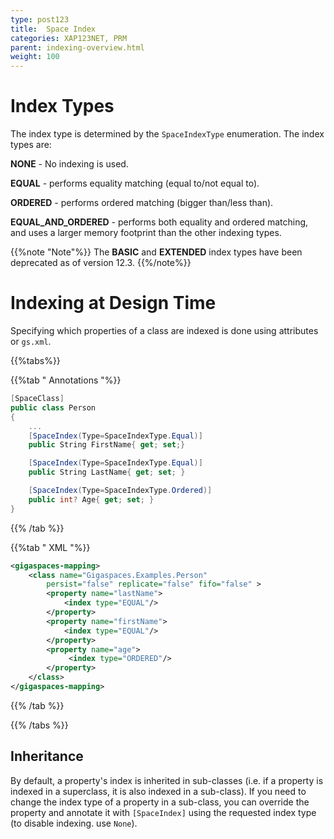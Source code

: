 ```yaml
---
type: post123
title:  Space Index
categories: XAP123NET, PRM
parent: indexing-overview.html
weight: 100
---
```


# Index Types

The index type is determined by the `SpaceIndexType` enumeration. The index types are:

**NONE** - No indexing is used.

**EQUAL** - performs equality matching (equal to/not equal to).

**ORDERED** - performs ordered matching (bigger than/less than).

**EQUAL_AND_ORDERED** - performs both equality and ordered matching, and uses a larger memory footprint than the other indexing types.

{{%note "Note"%}}
The **BASIC** and **EXTENDED** index types have been deprecated as of version 12.3. 
{{%/note%}}

# Indexing at Design Time

Specifying which properties of a class are indexed is done using attributes or `gs.xml`.

{{%tabs%}}

{{%tab "  Annotations "%}}


```csharp
[SpaceClass]
public class Person
{
    ...
    [SpaceIndex(Type=SpaceIndexType.Equal)]
    public String FirstName{ get; set;}

    [SpaceIndex(Type=SpaceIndexType.Equal)]
    public String LastName{ get; set; }

    [SpaceIndex(Type=SpaceIndexType.Ordered)]
    public int? Age{ get; set; }
}
```

{{% /tab %}}

{{%tab "  XML "%}}


```xml
<gigaspaces-mapping>
    <class name="Gigaspaces.Examples.Person"
        persist="false" replicate="false" fifo="false" >
        <property name="lastName">
            <index type="EQUAL"/>
        </property>
        <property name="firstName">
            <index type="EQUAL"/>
        </property>
        <property name="age">
             <index type="ORDERED"/>
        </property>
    </class>
</gigaspaces-mapping>
```

{{% /tab %}}

{{% /tabs %}}

## Inheritance

By default, a property's index is inherited in sub-classes (i.e. if a property is indexed in a superclass, it is also indexed in a sub-class). If you need to change the index type of a property in a sub-class, you can override the property and annotate it with `[SpaceIndex]` using the requested index type (to disable indexing. use `None`).





